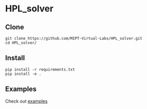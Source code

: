 # HPL_solver

## Clone
```
git clone https://github.com/MIPT-Virtual-Labs/HPL_solver.git
cd HPL_solver/
```
## Install
```
pip install -r requirements.txt
pip install -e .
```
## Examples
Check out [examples](https://github.com/MIPT-Virtual-Labs/HPL_solver/tree/main/examples)
